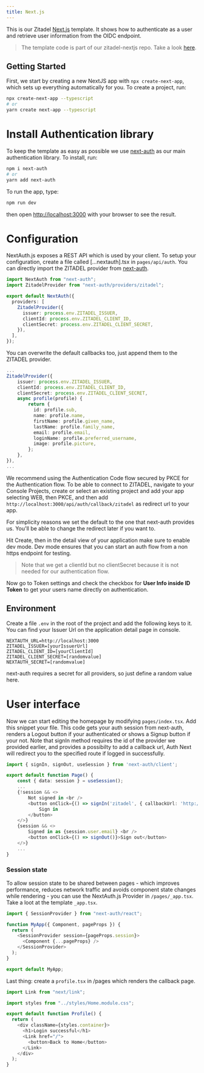 ```yaml
---
title: Next.js
---
```


This is our Zitadel [Next.js](https://nextjs.org/) template. It shows how to authenticate as a user and retrieve user information from the OIDC endpoint.

> The template code is part of our zitadel-nextjs repo. Take a look [here](https://github.com/zitadel/zitadel-nextjs).

## Getting Started

First, we start by creating a new NextJS app with `npx create-next-app`, which sets up everything automatically for you. To create a project, run:

```bash
npx create-next-app --typescript
# or
yarn create next-app --typescript
```

# Install Authentication library

To keep the template as easy as possible we use [next-auth](https://next-auth.js.org/) as our main authentication library. To install, run:

```bash
npm i next-auth
# or
yarn add next-auth
```

To run the app, type:

```bash
npm run dev
```

then open [http://localhost:3000](http://localhost:3000) with your browser to see the result.

# Configuration

NextAuth.js exposes a REST API which is used by your client.
To setup your configuration, create a file called [...nextauth].tsx in `pages/api/auth`.
You can directly import the ZITADEL provider from [next-auth](https://next-auth.js.org/providers/zitadel).

```ts
import NextAuth from "next-auth";
import ZitadelProvider from "next-auth/providers/zitadel";

export default NextAuth({
  providers: [
    ZitadelProvider({
      issuer: process.env.ZITADEL_ISSUER,
      clientId: process.env.ZITADEL_CLIENT_ID,
      clientSecret: process.env.ZITADEL_CLIENT_SECRET,
    }),
  ],
});
```

You can overwrite the default callbacks too, just append them to the ZITADEL provider.

```ts
...
ZitadelProvider({
    issuer: process.env.ZITADEL_ISSUER,
    clientId: process.env.ZITADEL_CLIENT_ID,
    clientSecret: process.env.ZITADEL_CLIENT_SECRET,
    async profile(profile) {
        return {
          id: profile.sub,
          name: profile.name,
          firstName: profile.given_name,
          lastName: profile.family_name,
          email: profile.email,
          loginName: profile.preferred_username,
          image: profile.picture,
        };
    },
}),
...
```

We recommend using the Authentication Code flow secured by PKCE for the Authentication flow.
To be able to connect to ZITADEL, navigate to your Console Projects, create or select an existing project and add your app selecting WEB, then PKCE, and then add `http://localhost:3000/api/auth/callback/zitadel` as redirect url to your app.

For simplicity reasons we set the default to the one that next-auth provides us. You'll be able to change the redirect later if you want to.

Hit Create, then in the detail view of your application make sure to enable dev mode. Dev mode ensures that you can start an auth flow from a non https endpoint for testing.

> Note that we get a clientId but no clientSecret because it is not needed for our authentication flow.

Now go to Token settings and check the checkbox for **User Info inside ID Token** to get your users name directly on authentication.

## Environment

Create a file `.env` in the root of the project and add the following keys to it.
You can find your Issuer Url on the application detail page in console.

```
NEXTAUTH_URL=http://localhost:3000
ZITADEL_ISSUER=[yourIssuerUrl]
ZITADEL_CLIENT_ID=[yourClientId]
ZITADEL_CLIENT_SECRET=[randomvalue]
NEXTAUTH_SECRET=[randomvalue]
```

next-auth requires a secret for all providers, so just define a random value here.

# User interface

Now we can start editing the homepage by modifying `pages/index.tsx`.
Add this snippet your file. This code gets your auth session from next-auth, renders a Logout button if your authenticated or shows a Signup button if your not.
Note that signIn method requires the id of the provider we provided earlier, and provides a possibilty to add a callback url, Auth Next will redirect you to the specified route if logged in successfully.

```ts
import { signIn, signOut, useSession } from 'next-auth/client';

export default function Page() {
    const { data: session } = useSession();
    ...
    {!session && <>
        Not signed in <br />
        <button onClick={() => signIn('zitadel', { callbackUrl: 'http://localhost:3000/profile' })}>
            Sign in
        </button>
    </>}
    {session && <>
        Signed in as {session.user.email} <br />
        <button onClick={() => signOut()}>Sign out</button>
    </>}
    ...
}
```

### Session state

To allow session state to be shared between pages - which improves performance, reduces network traffic and avoids component state changes while rendering - you can use the NextAuth.js Provider in `/pages/_app.tsx`.
Take a loot at the template `_app.tsx`.

```ts
import { SessionProvider } from "next-auth/react";

function MyApp({ Component, pageProps }) {
  return (
    <SessionProvider session={pageProps.session}>
      <Component {...pageProps} />
    </SessionProvider>
  );
}

export default MyApp;
```

Last thing: create a `profile.tsx` in /pages which renders the callback page.

```ts
import Link from "next/link";

import styles from "../styles/Home.module.css";

export default function Profile() {
  return (
    <div className={styles.container}>
      <h1>Login successful</h1>
      <Link href="/">
        <button>Back to Home</button>
      </Link>
    </div>
  );
}
```
